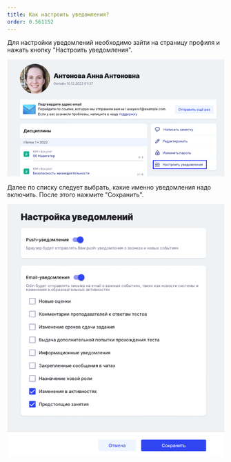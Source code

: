 ```yaml
---
title: Как настроить уведомления?
order: 0.561152
---
```


Для настройки уведомлений необходимо зайти на страницу профиля и нажать кнопку "Настроить уведомления".

![](<./image (122).png>)

Далее по списку следует выбрать, какие именно уведомления надо включить. После этого нажмите "Сохранить".

![](<./image (123).png>)